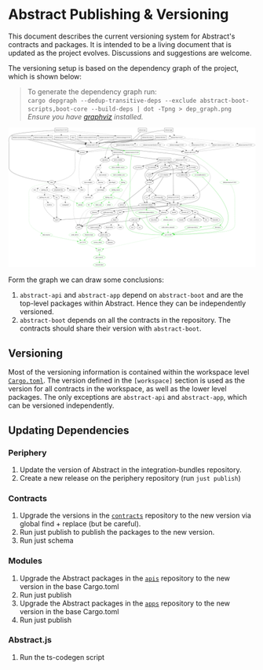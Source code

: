 # Abstract Publishing & Versioning

This document describes the current versioning system for Abstract's contracts and packages. It is intended to be a living document that is updated as the project evolves. Discussions and suggestions are welcome.

The versioning setup is based on the dependency graph of the project, which is shown below:

> To generate the dependency graph run:  
>`cargo depgraph --dedup-transitive-deps --exclude abstract-boot-scripts,boot-core --build-deps | dot -Tpng > dep_graph.png`  
> *Ensure you have [graphviz](https://graphviz.gitlab.io/download/) installed.*

![Abstract's dependency graph](../docs/dep_graph.png)

Form the graph we can draw some conclusions:

1. `abstract-api` and `abstract-app` depend on `abstract-boot` and are the top-level packages within Abstract. Hence they can be independently versioned.
2. `abstract-boot` depends on all the contracts in the repository. The contracts should share their version with `abstract-boot`.

## Versioning

Most of the versioning information is contained within the workspace level [`Cargo.toml`](./Cargo.toml). The version defined in the `[workspace]` section is used as the version for all contracts in the workspace, as well as the lower level packages. The only exceptions are `abstract-api` and `abstract-app`, which can be versioned independently.

## Updating Dependencies

### Periphery

1. Update the version of Abstract in the integration-bundles repository.
2. Create a new release on the periphery repository (run `just publish`)

### Contracts

1. Upgrade the versions in the [`contracts`](https://github.com/Abstract-OS/contracts) repository to the new version via global find + replace (but be careful).
2. Run just publish to publish the packages to the new version.
3. Run just schema

### Modules

1. Upgrade the Abstract packages in the [`apis`](https://github.com/Abstract-OS/apis) repository to the new version in the base Cargo.toml
2. Run just publish
3. Upgrade the Abstract packages in the [`apps`](https://github.com/Abstract-OS/apps) repository to the new version in the base Cargo.toml
4. Run just publish

### Abstract.js

1. Run the ts-codegen script
